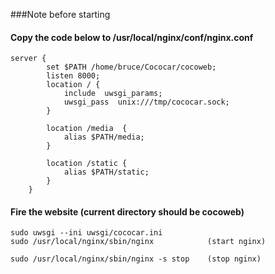 ###Note before starting
#### Copy the code below to /usr/local/nginx/conf/nginx.conf
````
server {
        set $PATH /home/bruce/Cococar/cocoweb;
        listen 8000;
        location / {            
            include  uwsgi_params;
            uwsgi_pass  unix:///tmp/cococar.sock;              
        }  
        
        location /media  {
            alias $PATH/media;  
        }

        location /static {
            alias $PATH/static;
        }   
    }
````

#### Fire the website (current directory should be cocoweb)
````
sudo uwsgi --ini uwsgi/cococar.ini
sudo /usr/local/nginx/sbin/nginx            (start nginx)

sudo /usr/local/nginx/sbin/nginx -s stop    (stop nginx)
````



